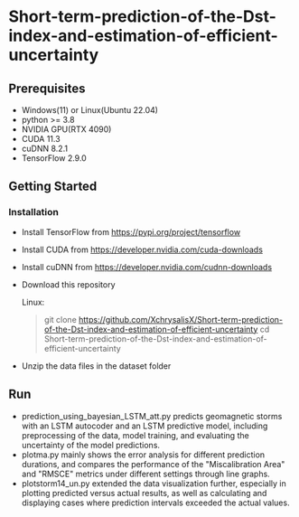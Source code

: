 # Short-term-prediction-of-the-Dst-index-and-estimation-of-efficient-uncertainty

## Prerequisites

- Windows(11) or Linux(Ubuntu 22.04)
- python >= 3.8
- NVIDIA GPU(RTX 4090)
- CUDA 11.3
- cuDNN 8.2.1
- TensorFlow 2.9.0

## Getting Started

### Installation

- Install TensorFlow from https://pypi.org/project/tensorflow

- Install CUDA from https://developer.nvidia.com/cuda-downloads

- Install cuDNN from https://developer.nvidia.com/cudnn-downloads

- Download this repository

	Linux:

	>git clone https://github.com/XchrysalisX/Short-term-prediction-of-the-Dst-index-and-estimation-of-efficient-uncertainty
	>cd Short-term-prediction-of-the-Dst-index-and-estimation-of-efficient-uncertainty

- Unzip the data files in the dataset folder

## Run

- prediction_using_bayesian_LSTM_att.py predicts geomagnetic storms with an LSTM autocoder and an LSTM predictive model, including preprocessing of the data, model training, and evaluating the uncertainty of the model predictions.
- plotma.py mainly shows the error analysis for different prediction durations, and compares the performance of the "Miscalibration Area" and "RMSCE" metrics under different settings through line graphs.
- plotstorm14_un.py extended the data visualization further, especially in plotting predicted versus actual results, as well as calculating and displaying cases where prediction intervals exceeded the actual values.
